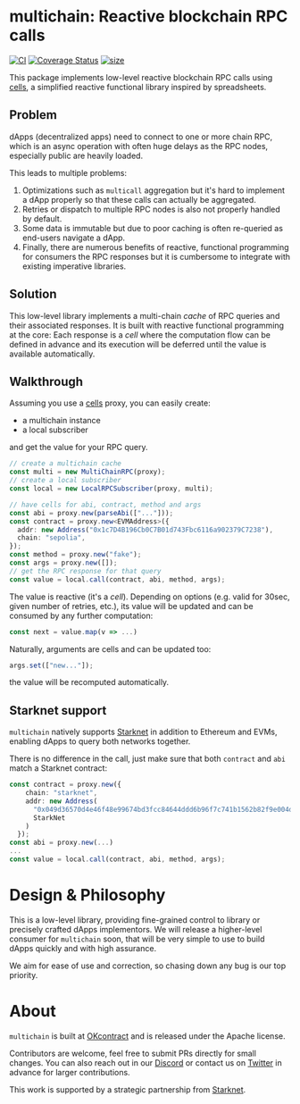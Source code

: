 # multichain: Reactive blockchain RPC calls

[![CI](https://github.com/okcontract/multichain/actions/workflows/main.yml/badge.svg)](https://github.com/okcontract/multichain/actions?query=branch%3Amain++)
[![Coverage Status](https://coveralls.io/repos/github/okcontract/multichain/badge.svg?branch=main)](https://coveralls.io/github/okcontract/multichain?branch=main)
[![size](https://deno.bundlejs.com/badge?q=@okcontract/multichain)](https://bundlephobia.com/package/@okcontract/multichain)

This package implements low-level reactive blockchain RPC calls using
[cells](https://github.com/okcontract/cells), a simplified reactive functional
library inspired by spreadsheets.

## Problem

dApps (decentralized apps) need to connect to one or more chain RPC, which is
an async operation with often huge delays as the RPC nodes, especially public
are heavily loaded.

This leads to multiple problems:

1. Optimizations such as `multicall` aggregation but it's hard to implement a
   dApp properly so that these calls can actually be aggregated.
2. Retries or dispatch to multiple RPC nodes is also not properly handled by
   default.
3. Some data is immutable but due to poor caching is often re-queried as
   end-users navigate a dApp.
4. Finally, there are numerous benefits of reactive, functional programming
   for consumers the RPC responses but it is cumbersome to integrate with
   existing imperative libraries.

## Solution

This low-level library implements a multi-chain _cache_ of RPC queries and
their associated responses. It is built with reactive functional programming
at the core: Each response is a _cell_ where the computation flow can be
defined in advance and its execution will be deferred until the value is
available automatically.

## Walkthrough

Assuming you use a [cells](https://github.com/okcontract/cells) proxy, you can
easily create:

- a multichain instance
- a local subscriber

and get the value for your RPC query.

```typescript
// create a multichain cache
const multi = new MultiChainRPC(proxy);
// create a local subscriber
const local = new LocalRPCSubscriber(proxy, multi);

// have cells for abi, contract, method and args
const abi = proxy.new(parseAbi(["..."]));
const contract = proxy.new<EVMAddress>({
  addr: new Address("0x1c7D4B196Cb0C7B01d743Fbc6116a902379C7238"),
  chain: "sepolia",
});
const method = proxy.new("fake");
const args = proxy.new([]);
// get the RPC response for that query
const value = local.call(contract, abi, method, args);
```

The value is reactive (it's a _cell_). Depending on options (e.g. valid for
30sec, given number of retries, etc.), its value will be updated and can be
consumed by any further computation:

```ts
const next = value.map(v => ...)
```

Naturally, arguments are cells and can be updated too:

```ts
args.set(["new..."]);
```

the value will be recomputed automatically.

## Starknet support

`multichain` natively supports [Starknet](https://www.starknet.io/) in
addition to Ethereum and EVMs, enabling dApps to query both networks together.

There is no difference in the call, just make sure that both `contract` and
`abi` match a Starknet contract:

```ts
const contract = proxy.new({
    chain: "starknet",
    addr: new Address(
      "0x049d36570d4e46f48e99674bd3fcc84644ddd6b96f7c741b1562b82f9e004dc7",
      StarkNet
    )
  });
const abi = proxy.new(...)
...
const value = local.call(contract, abi, method, args);
```

# Design & Philosophy

This is a low-level library, providing fine-grained control to library or
precisely crafted dApps implementors. We will release a higher-level consumer
for `multichain` soon, that will be very simple to use to build dApps quickly
and with high assurance.

We aim for ease of use and correction, so chasing down any bug is our top
priority.

# About

`multichain` is built at [OKcontract](https://okcontract.com) and is released
under the Apache license.

Contributors are welcome, feel free to submit PRs directly for small changes.
You can also reach out in our [Discord](https://discord.gg/Ns45RTUXka) or
contact us on [Twitter](https://x.com/okcontract) in advance for larger
contributions.

This work is supported by a strategic partnership from
[Starknet](https://starknet.io).
